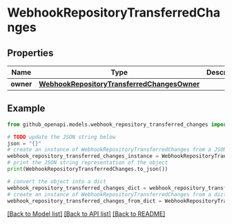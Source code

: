 # WebhookRepositoryTransferredChanges


## Properties

Name | Type | Description | Notes
------------ | ------------- | ------------- | -------------
**owner** | [**WebhookRepositoryTransferredChangesOwner**](WebhookRepositoryTransferredChangesOwner.md) |  | 

## Example

```python
from github_openapi.models.webhook_repository_transferred_changes import WebhookRepositoryTransferredChanges

# TODO update the JSON string below
json = "{}"
# create an instance of WebhookRepositoryTransferredChanges from a JSON string
webhook_repository_transferred_changes_instance = WebhookRepositoryTransferredChanges.from_json(json)
# print the JSON string representation of the object
print(WebhookRepositoryTransferredChanges.to_json())

# convert the object into a dict
webhook_repository_transferred_changes_dict = webhook_repository_transferred_changes_instance.to_dict()
# create an instance of WebhookRepositoryTransferredChanges from a dict
webhook_repository_transferred_changes_from_dict = WebhookRepositoryTransferredChanges.from_dict(webhook_repository_transferred_changes_dict)
```
[[Back to Model list]](../README.md#documentation-for-models) [[Back to API list]](../README.md#documentation-for-api-endpoints) [[Back to README]](../README.md)


